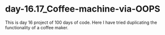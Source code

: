 # day-16.17_Coffee-machine-via-OOPS
This is day 16 project of 100 days of code. Here I have tried duplicating the functionality of a coffee maker.
